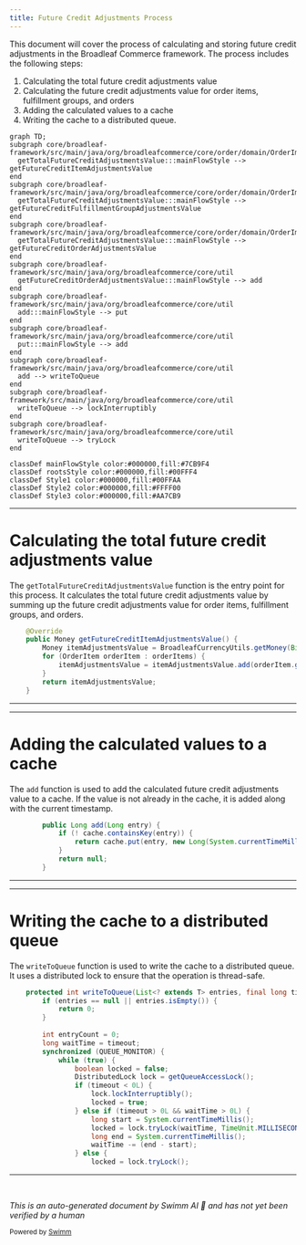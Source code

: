 ```yaml
---
title: Future Credit Adjustments Process
---
```

This document will cover the process of calculating and storing future credit adjustments in the Broadleaf Commerce framework. The process includes the following steps:

1. Calculating the total future credit adjustments value
2. Calculating the future credit adjustments value for order items, fulfillment groups, and orders
3. Adding the calculated values to a cache
4. Writing the cache to a distributed queue.

```mermaid
graph TD;
subgraph core/broadleaf-framework/src/main/java/org/broadleafcommerce/core/order/domain/OrderImpl.java
  getTotalFutureCreditAdjustmentsValue:::mainFlowStyle --> getFutureCreditItemAdjustmentsValue
end
subgraph core/broadleaf-framework/src/main/java/org/broadleafcommerce/core/order/domain/OrderImpl.java
  getTotalFutureCreditAdjustmentsValue:::mainFlowStyle --> getFutureCreditFulfillmentGroupAdjustmentsValue
end
subgraph core/broadleaf-framework/src/main/java/org/broadleafcommerce/core/order/domain/OrderImpl.java
  getTotalFutureCreditAdjustmentsValue:::mainFlowStyle --> getFutureCreditOrderAdjustmentsValue
end
subgraph core/broadleaf-framework/src/main/java/org/broadleafcommerce/core/util
  getFutureCreditOrderAdjustmentsValue:::mainFlowStyle --> add
end
subgraph core/broadleaf-framework/src/main/java/org/broadleafcommerce/core/util
  add:::mainFlowStyle --> put
end
subgraph core/broadleaf-framework/src/main/java/org/broadleafcommerce/core/util
  put:::mainFlowStyle --> add
end
subgraph core/broadleaf-framework/src/main/java/org/broadleafcommerce/core/util
  add --> writeToQueue
end
subgraph core/broadleaf-framework/src/main/java/org/broadleafcommerce/core/util
  writeToQueue --> lockInterruptibly
end
subgraph core/broadleaf-framework/src/main/java/org/broadleafcommerce/core/util
  writeToQueue --> tryLock
end

classDef mainFlowStyle color:#000000,fill:#7CB9F4
classDef rootsStyle color:#000000,fill:#00FFF4
classDef Style1 color:#000000,fill:#00FFAA
classDef Style2 color:#000000,fill:#FFFF00
classDef Style3 color:#000000,fill:#AA7CB9
```

<SwmSnippet path="/core/broadleaf-framework/src/main/java/org/broadleafcommerce/core/order/domain/OrderImpl.java" line="631">

---

# Calculating the total future credit adjustments value

The `getTotalFutureCreditAdjustmentsValue` function is the entry point for this process. It calculates the total future credit adjustments value by summing up the future credit adjustments value for order items, fulfillment groups, and orders.

```java
    @Override
    public Money getFutureCreditItemAdjustmentsValue() {
        Money itemAdjustmentsValue = BroadleafCurrencyUtils.getMoney(BigDecimal.ZERO, getCurrency());
        for (OrderItem orderItem : orderItems) {
            itemAdjustmentsValue = itemAdjustmentsValue.add(orderItem.getFutureCreditTotalAdjustmentValue());
        }
        return itemAdjustmentsValue;
    }
```

---

</SwmSnippet>

<SwmSnippet path="/core/broadleaf-framework/src/main/java/org/broadleafcommerce/core/util/service/ResourcePurgeServiceImpl.java" line="593">

---

# Adding the calculated values to a cache

The `add` function is used to add the calculated future credit adjustments value to a cache. If the value is not already in the cache, it is added along with the current timestamp.

```java
        public Long add(Long entry) {
            if (! cache.containsKey(entry)) {
                return cache.put(entry, new Long(System.currentTimeMillis()));
            }
            return null;
        }
```

---

</SwmSnippet>

<SwmSnippet path="/core/broadleaf-framework/src/main/java/org/broadleafcommerce/core/util/queue/ZookeeperDistributedQueue.java" line="503">

---

# Writing the cache to a distributed queue

The `writeToQueue` function is used to write the cache to a distributed queue. It uses a distributed lock to ensure that the operation is thread-safe.

```java
    protected int writeToQueue(List<? extends T> entries, final long timeout) throws InterruptedException {
        if (entries == null || entries.isEmpty()) {
            return 0;
        }
        
        int entryCount = 0;
        long waitTime = timeout;
        synchronized (QUEUE_MONITOR) {
            while (true) {
                boolean locked = false;
                DistributedLock lock = getQueueAccessLock();
                if (timeout < 0L) {
                    lock.lockInterruptibly();
                    locked = true;
                } else if (timeout > 0L && waitTime > 0L) {
                    long start = System.currentTimeMillis();
                    locked = lock.tryLock(waitTime, TimeUnit.MILLISECONDS);
                    long end = System.currentTimeMillis();
                    waitTime -= (end - start);
                } else {
                    locked = lock.tryLock();
```

---

</SwmSnippet>

&nbsp;

*This is an auto-generated document by Swimm AI 🌊 and has not yet been verified by a human*

<SwmMeta version="3.0.0" repo-id="Z2l0aHViJTNBJTNBQnJvYWRsZWFmQ29tbWVyY2UtZGVtbyUzQSUzQWdpbGFkbmF2b3Q=" repo-name="BroadleafCommerce-demo" doc-type="flows"><sup>Powered by [Swimm](/)</sup></SwmMeta>
